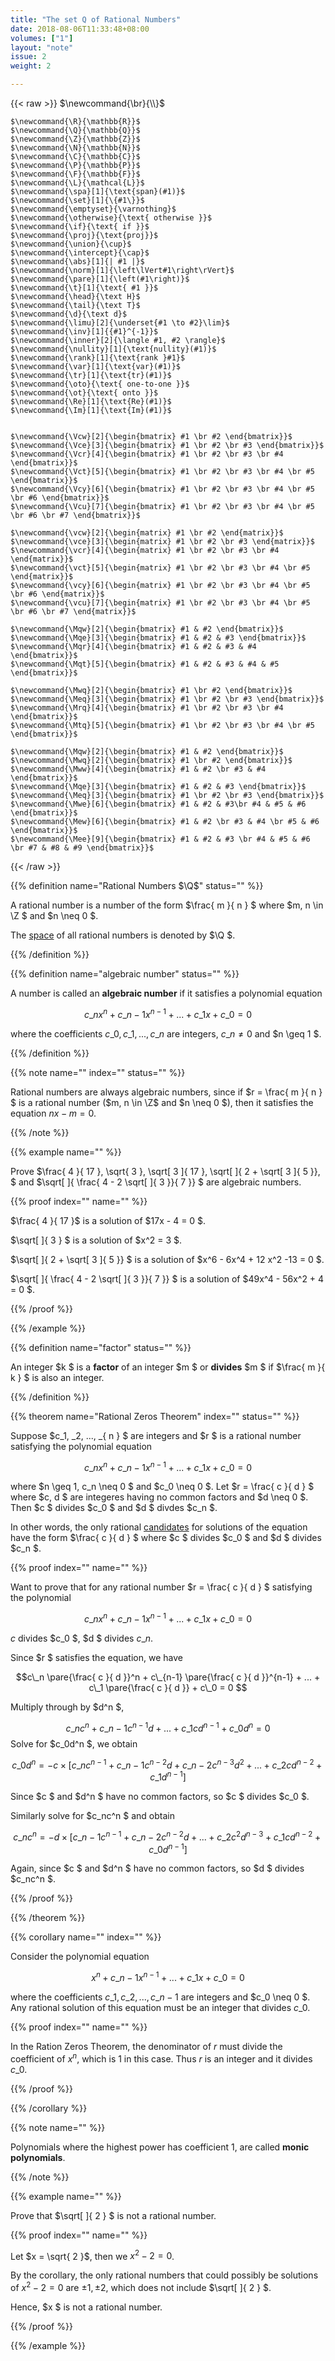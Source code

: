 ```yaml
---
title: "The set Q of Rational Numbers"
date: 2018-08-06T11:33:48+08:00
volumes: ["1"]
layout: "note"
issue: 2
weight: 2

---
```



<!--more-->

<div class="latex-macros">
  {{< raw >}}
    $\newcommand{\br}{\\}$

    $\newcommand{\R}{\mathbb{R}}$
    $\newcommand{\Q}{\mathbb{Q}}$
    $\newcommand{\Z}{\mathbb{Z}}$
    $\newcommand{\N}{\mathbb{N}}$
    $\newcommand{\C}{\mathbb{C}}$
    $\newcommand{\P}{\mathbb{P}}$
    $\newcommand{\F}{\mathbb{F}}$
    $\newcommand{\L}{\mathcal{L}}$
    $\newcommand{\spa}[1]{\text{span}(#1)}$
    $\newcommand{\set}[1]{\{#1\}}$
    $\newcommand{\emptyset}{\varnothing}$
    $\newcommand{\otherwise}{\text{ otherwise }}$
    $\newcommand{\if}{\text{ if }}$
    $\newcommand{\proj}{\text{proj}}$
    $\newcommand{\union}{\cup}$
    $\newcommand{\intercept}{\cap}$
    $\newcommand{\abs}[1]{| #1 |}$
    $\newcommand{\norm}[1]{\left\lVert#1\right\rVert}$
    $\newcommand{\pare}[1]{\left(#1\right)}$
    $\newcommand{\t}[1]{\text{ #1 }}$
    $\newcommand{\head}{\text H}$
    $\newcommand{\tail}{\text T}$
    $\newcommand{\d}{\text d}$
    $\newcommand{\limu}[2]{\underset{#1 \to #2}\lim}$
    $\newcommand{\inv}[1]{{#1}^{-1}}$
    $\newcommand{\inner}[2]{\langle #1, #2 \rangle}$
    $\newcommand{\nullity}[1]{\text{nullity}(#1)}$
    $\newcommand{\rank}[1]{\text{rank }#1}$
    $\newcommand{\var}[1]{\text{var}(#1)}$
    $\newcommand{\tr}[1]{\text{tr}(#1)}$
    $\newcommand{\oto}{\text{ one-to-one }}$
    $\newcommand{\ot}{\text{ onto }}$
    $\newcommand{\Re}[1]{\text{Re}(#1)}$
    $\newcommand{\Im}[1]{\text{Im}(#1)}$


    $\newcommand{\Vcw}[2]{\begin{bmatrix} #1 \br #2 \end{bmatrix}}$
    $\newcommand{\Vce}[3]{\begin{bmatrix} #1 \br #2 \br #3 \end{bmatrix}}$
    $\newcommand{\Vcr}[4]{\begin{bmatrix} #1 \br #2 \br #3 \br #4 \end{bmatrix}}$
    $\newcommand{\Vct}[5]{\begin{bmatrix} #1 \br #2 \br #3 \br #4 \br #5 \end{bmatrix}}$
    $\newcommand{\Vcy}[6]{\begin{bmatrix} #1 \br #2 \br #3 \br #4 \br #5 \br #6 \end{bmatrix}}$
    $\newcommand{\Vcu}[7]{\begin{bmatrix} #1 \br #2 \br #3 \br #4 \br #5 \br #6 \br #7 \end{bmatrix}}$

    $\newcommand{\vcw}[2]{\begin{matrix} #1 \br #2 \end{matrix}}$
    $\newcommand{\vce}[3]{\begin{matrix} #1 \br #2 \br #3 \end{matrix}}$
    $\newcommand{\vcr}[4]{\begin{matrix} #1 \br #2 \br #3 \br #4 \end{matrix}}$
    $\newcommand{\vct}[5]{\begin{matrix} #1 \br #2 \br #3 \br #4 \br #5 \end{matrix}}$
    $\newcommand{\vcy}[6]{\begin{matrix} #1 \br #2 \br #3 \br #4 \br #5 \br #6 \end{matrix}}$
    $\newcommand{\vcu}[7]{\begin{matrix} #1 \br #2 \br #3 \br #4 \br #5 \br #6 \br #7 \end{matrix}}$

    $\newcommand{\Mqw}[2]{\begin{bmatrix} #1 & #2 \end{bmatrix}}$
    $\newcommand{\Mqe}[3]{\begin{bmatrix} #1 & #2 & #3 \end{bmatrix}}$
    $\newcommand{\Mqr}[4]{\begin{bmatrix} #1 & #2 & #3 & #4 \end{bmatrix}}$
    $\newcommand{\Mqt}[5]{\begin{bmatrix} #1 & #2 & #3 & #4 & #5 \end{bmatrix}}$

    $\newcommand{\Mwq}[2]{\begin{bmatrix} #1 \br #2 \end{bmatrix}}$
    $\newcommand{\Meq}[3]{\begin{bmatrix} #1 \br #2 \br #3 \end{bmatrix}}$
    $\newcommand{\Mrq}[4]{\begin{bmatrix} #1 \br #2 \br #3 \br #4 \end{bmatrix}}$
    $\newcommand{\Mtq}[5]{\begin{bmatrix} #1 \br #2 \br #3 \br #4 \br #5 \end{bmatrix}}$

    $\newcommand{\Mqw}[2]{\begin{bmatrix} #1 & #2 \end{bmatrix}}$
    $\newcommand{\Mwq}[2]{\begin{bmatrix} #1 \br #2 \end{bmatrix}}$
    $\newcommand{\Mww}[4]{\begin{bmatrix} #1 & #2 \br #3 & #4 \end{bmatrix}}$
    $\newcommand{\Mqe}[3]{\begin{bmatrix} #1 & #2 & #3 \end{bmatrix}}$
    $\newcommand{\Meq}[3]{\begin{bmatrix} #1 \br #2 \br #3 \end{bmatrix}}$
    $\newcommand{\Mwe}[6]{\begin{bmatrix} #1 & #2 & #3\br #4 & #5 & #6 \end{bmatrix}}$
    $\newcommand{\Mew}[6]{\begin{bmatrix} #1 & #2 \br #3 & #4 \br #5 & #6 \end{bmatrix}}$
    $\newcommand{\Mee}[9]{\begin{bmatrix} #1 & #2 & #3 \br #4 & #5 & #6 \br #7 & #8 & #9 \end{bmatrix}}$
  {{< /raw >}}
</div>

{{% definition name="Rational Numbers $\Q$" status="" %}}

A rational number is a number of the form $\frac{ m }{ n } $ where $m, n \in \Z $ and $n \neq 0 $.

The <u>space</u> of all rational numbers is denoted by $\Q $.

{{% /definition %}}

{{% definition name="algebraic number" status="" %}}

A number is called an **algebraic number** if it satisfies a polynomial equation

$$c\_nx^n + c\_{n-1}x^{n-1} + ... + c\_1x + c\_0 = 0 $$

where the coefficients $c\_0, c\_1, ..., c\_n$ are integers, $c\_n \neq 0$ and $n \geq 1 $.

{{% /definition %}}

{{% note name="" index="" status="" %}}

Rational numbers are always algebraic numbers, since if $r = \frac{ m }{ n } $ is a rational number ($m, n \in \Z$ and $n \neq 0 $), then it satisfies the equation $nx - m = 0$.

{{% /note %}}

{{% example name="" %}}

Prove $\frac{ 4 }{ 17 }, \sqrt{ 3 }, \sqrt[ 3 ]{ 17 }, \sqrt[  ]{ 2 + \sqrt[ 3 ]{ 5 }}, $ and $\sqrt[  ]{ \frac{ 4 - 2 \sqrt[  ]{ 3 }}{ 7 }} $ are algebraic numbers.

{{% proof index="" name="" %}}

$\frac{ 4 }{ 17 }$ is a solution of $17x - 4 = 0 $.

$\sqrt[  ]{ 3 } $ is a solution of $x^2 = 3 $.

$\sqrt[  ]{ 2 + \sqrt[ 3 ]{ 5 }} $ is a solution of $x^6 - 6x^4 + 12 x^2 -13 = 0 $.

$\sqrt[  ]{  \frac{  4 - 2 \sqrt[  ]{ 3 }}{ 7 }} $ is a solution of $49x^4 - 56x^2 + 4 = 0 $.

{{% /proof %}}

{{% /example %}}

{{% definition name="factor" status="" %}}

An integer $k $ is a **factor** of an integer $m $ or **divides** $m $ if $\frac{ m }{ k } $ is also an integer.

{{% /definition %}}

{{% theorem name="Rational Zeros Theorem" index="" status="" %}}

Suppose $c\_1, \_2, ..., \_{ n } $ are integers and $r $ is a rational number satisfying the polynomial equation

$$c\_nx^n + c\_{n-1}x^{n-1} + ... + c\_1x + c\_0 = 0 $$

where $n \geq 1, c\_n \neq 0 $ and $c\_0 \neq 0 $. Let $r = \frac{ c }{ d } $ where $c, d $ are integeres having no common factors and $d \neq 0 $. Then $c $ divides $c\_0 $ and $d $ divdes $c\_n $.

In other words, the only rational <u>candidates</u> for solutions of the equation have the form $\frac{ c }{ d } $ where $c $ divides $c\_0 $ and $d $ divides $c\_n $.

{{% proof index="" name="" %}}

Want to prove that for any rational number $r = \frac{ c }{ d } $ satisfying the polynomial

$$c\_nx^n + c\_{n-1}x^{n-1} + ... + c\_1x + c\_0 = 0 $$

$c$ divides $c\_0 $, $d $ divides $c\_n$.

Since $r $ satisfies the equation, we have

$$c\_n \pare{\frac{ c }{ d }}^n + c\_{n-1} \pare{\frac{ c }{ d }}^{n-1} + ... + c\_1 \pare{\frac{ c }{ d }} + c\_0 = 0 $$

Multiply through by $d^n $,

$$c\_nc^n + c\_{n-1}c^{n-1}d + ... + c\_1cd^{n-1} + c\_0d^n = 0 $$
Solve for $c\_0d^n $, we obtain

$$c\_0d^n = -c \times [c\_nc^{n-1} + c\_{n-1}c^{n-2}d + c\_{n-2}c^{n-3}d^2 + ... + c\_2cd^{n-2} + c\_1 d^{n-1}] $$

Since $c $ and $d^n $ have no common factors, so $c $ divides $c\_0 $.

Similarly solve for $c\_nc^n $ and obtain

$$c\_nc^n = -d \times [c\_{n-1}c^{n-1} + c\_{n-2}c^{n-2}d + ... + c\_2c^2d^{n-3} + c\_1 cd^{n-2} + c\_0d^{n-1}] $$

Again, since $c $ and $d^n $ have no common factors, so $d $ divides $c\_nc^n $.

{{% /proof %}}

{{% /theorem %}}

{{% corollary name="" index="" %}}

Consider the polynomial equation

$$x^n + c\_{n-1}x^{n-1} + ... + c\_1x + c\_0 = 0 $$

where the coefficients $c\_1, c\_2, ..., c\_{ n-1 }$ are integers and $c\_0 \neq 0 $. Any rational solution of this equation must be an integer that divides $c\_0$.

{{% proof index="" name="" %}}

In the Ration Zeros Theorem, the denominator of $r$ must divide the coefficient of $x^n$, which is $1$ in this case. Thus $r$ is an integer and it divides $c\_0$.

{{% /proof %}}

{{% /corollary %}}

{{% note name="" %}}

Polynomials where the highest power has coefficient 1, are called **monic polynomials**.

{{% /note %}}

{{% example name="" %}}

Prove that $\sqrt[  ]{ 2 } $ is not a rational number.

{{% proof index="" name="" %}}

Let $x = \sqrt{ 2 }$, then we $x^2 - 2 = 0$.

By the corollary, the only rational numbers that could possibly be solutions of $x^2 - 2 = 0$ are $\pm 1, \pm 2$, which does not include $\sqrt[  ]{ 2 } $.

Hence, $x $ is not a rational number.

{{% /proof %}}

{{% /example %}}

